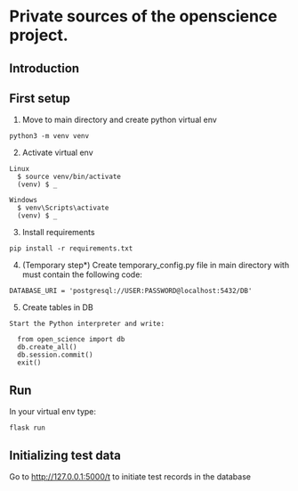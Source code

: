# Private sources of the openscience project.

Introduction
------------

First setup
------------

  1. Move to main directory and create python virtual env

    python3 -m venv venv
  
  2. Activate virtual env

    Linux
      $ source venv/bin/activate
      (venv) $ _
 
    Windows 
      $ venv\Scripts\activate
      (venv) $ _
 
  3. Install requirements
  
    pip install -r requirements.txt
  
  4. (Temporary step*) Create temporary_config.py file in main directory with must contain the following code:

    DATABASE_URI = 'postgresql://USER:PASSWORD@localhost:5432/DB'
  
  5. Create tables in DB

    Start the Python interpreter and write:
  
      from open_science import db
      db.create_all()
      db.session.commit()
      exit()

Run
------------

In your virtual env type:

    flask run
  
Initializing test data
------------

Go to http://127.0.0.1:5000/t to initiate test records in the database 